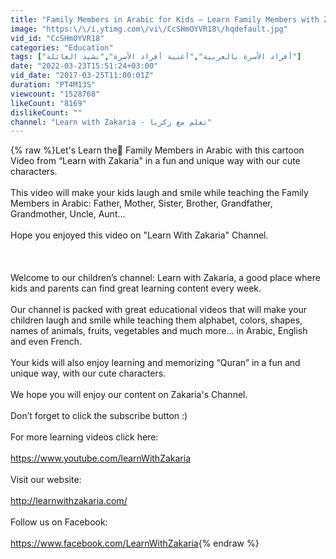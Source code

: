 ```yaml
---
title: "Family Members in Arabic for Kids – Learn Family Members with Zakaria"
image: "https:\/\/i.ytimg.com\/vi\/CcSHmOYVR18\/hqdefault.jpg"
vid_id: "CcSHmOYVR18"
categories: "Education"
tags: ["أفراد الأسرة بالعربية","أغنية أفراد الأسرة","نشيد العائلة"]
date: "2022-03-23T15:51:24+03:00"
vid_date: "2017-03-25T11:00:01Z"
duration: "PT4M13S"
viewcount: "1528768"
likeCount: "8169"
dislikeCount: ""
channel: "Learn with Zakaria - تعلم مع زكريا"
---
```

{% raw %}Let's Learn the ٍFamily Members in Arabic with this cartoon Video from “Learn with Zakaria&quot; in a fun and unique way with our cute characters. <br /><br />This video will make your kids laugh and smile while teaching the Family Members in Arabic:  Father, Mother, Sister, Brother, Grandfather, Grandmother, Uncle, Aunt…<br /><br />Hope you enjoyed this video on &quot;Learn With Zakaria&quot; Channel.<br /><br /><br /><br />Welcome to our children’s channel: Learn with Zakaria, a good place where kids and parents can find great learning content every week. <br /><br />Our channel is packed with great educational videos that will make your children laugh and smile while teaching them alphabet, colors, shapes, names of animals, fruits, vegetables and much more… in Arabic, English and even French. <br /><br />Your kids will also enjoy learning and memorizing “Quran” in a fun and unique way, with our cute characters. <br /><br />We hope you will enjoy our content on Zakaria's Channel.<br /><br />Don’t forget to click the subscribe button :)<br /><br />For more learning videos click here:<br /><br /><a rel="nofollow" target="blank" href="https://www.youtube.com/learnWithZakaria">https://www.youtube.com/learnWithZakaria</a><br /><br />Visit our website:<br /><br /><a rel="nofollow" target="blank" href="http://learnwithzakaria.com/">http://learnwithzakaria.com/</a><br /><br />Follow us on Facebook:<br /><br /><a rel="nofollow" target="blank" href="https://www.facebook.com/LearnWithZakaria">https://www.facebook.com/LearnWithZakaria</a>{% endraw %}
